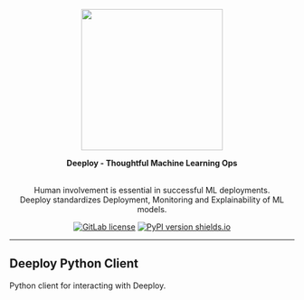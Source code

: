 <div align="center">

<a href="https://deeploy.ml"><img src="./docs/images/logo-letters.png" width="250px"></a>

**Deeploy - Thoughtful Machine Learning Ops**

</br>Human involvement is essential in successful ML deployments. 
</br>Deeploy standardizes Deployment, Monitoring and Explainability of ML models.

[![GitLab license](https://img.shields.io/gitlab/license/deeploy-ml/deeploy-python-client.svg)](https://img.shields.io/gitlab/license/deeploy-ml/deeploy-python-client.svg)
[![PyPI version shields.io](https://img.shields.io/pypi/v/deeploy.svg)](https://img.shields.io/pypi/v/deeploy.svg)

</div>

---
## Deeploy Python Client

Python client for interacting with Deeploy.